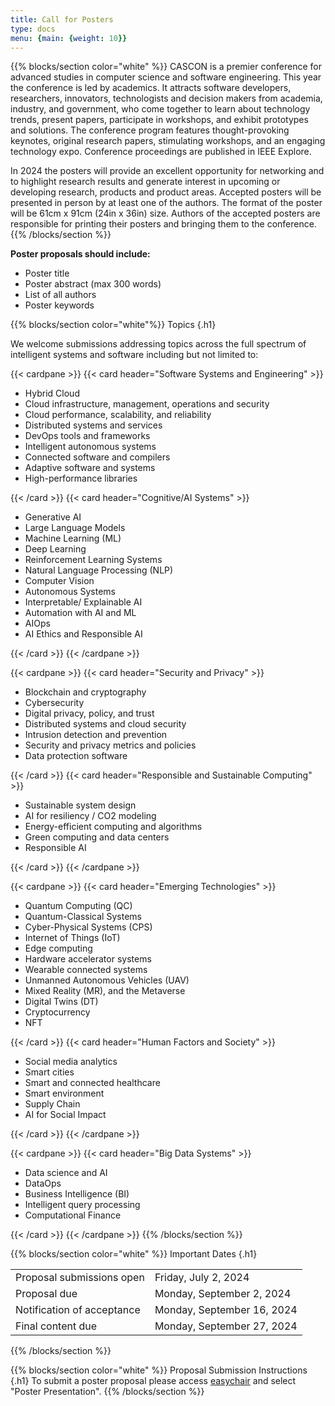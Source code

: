 ```yaml
---
title: Call for Posters
type: docs
menu: {main: {weight: 10}}
---
```


{{% blocks/section color="white" %}}
CASCON is a premier conference for advanced studies in computer science and software engineering. This year the conference is led by academics. It attracts software developers, researchers, innovators, technologists and decision makers from academia, industry, and government, who come together to learn about technology trends, present papers, participate in workshops, and exhibit prototypes and solutions. The conference program features thought-provoking keynotes, original research papers, stimulating workshops, and an engaging technology expo. Conference proceedings are published in IEEE Explore.

In 2024 the posters will provide an excellent opportunity for networking and to highlight research results and generate interest in upcoming or developing research, products and product areas. Accepted posters will be presented in person by at least one of the authors. The format of the poster will be 61cm x 91cm  (24in x 36in) size. Authors of the accepted posters are responsible for printing their posters and bringing them to the conference.
{{% /blocks/section %}}

<b>Poster proposals should include:</b>
<ul>
  <li>Poster title</li>
  <li>Poster abstract (max 300 words)</li>
  <li>List of all authors</li>
  <li>Poster keywords</li>
</ul>

{{% blocks/section color="white"%}}
Topics
{.h1}

We welcome submissions addressing topics across the full spectrum of intelligent systems and software including but not limited to:

{{< cardpane >}}
  {{< card header="Software Systems and Engineering" >}}
  <ul>
    <li>Hybrid Cloud</li>
    <li>Cloud infrastructure, management, operations and security</li>
    <li>Cloud performance, scalability, and reliability</li>
    <li>Distributed systems and services</li>
    <li>DevOps tools and frameworks</li>
    <li>Intelligent autonomous systems</li>
    <li>Connected software and compilers</li>
    <li>Adaptive software and systems</li>
    <li>High-performance libraries</li>
  </ul>
  {{< /card >}}
  {{< card header="Cognitive/AI Systems" >}}
  <ul>
    <li>Generative AI</li>
    <li>Large Language Models</li>
    <li>Machine Learning (ML)</li>
    <li>Deep Learning</li>
    <li>Reinforcement Learning Systems</li>
    <li>Natural Language Processing (NLP)</li>
    <li>Computer Vision</li>
    <li>Autonomous Systems</li>
    <li>Interpretable/ Explainable AI</li>
    <li>Automation with AI and ML</li>
    <li>AIOps</li>
    <li>AI Ethics and Responsible AI</li>
  </ul>
  {{< /card >}}
{{< /cardpane >}}

{{< cardpane >}}
  {{< card header="Security and Privacy" >}}
  <ul>
    <li>Blockchain and cryptography</li>
    <li>Cybersecurity</li>
    <li>Digital privacy, policy, and trust</li>
    <li>Distributed systems and cloud security</li>
    <li>Intrusion detection and prevention</li>
    <li>Security and privacy metrics and policies</li>
    <li>Data protection software</li>
  </ul>
  {{< /card >}}
  {{< card header="Responsible and Sustainable Computing" >}}
  <ul>
    <li>Sustainable system design</li>
    <li>AI for resiliency / CO2 modeling</li>
    <li>Energy-efficient computing and algorithms</li>
    <li>Green computing and data centers</li>
    <li>Responsible AI</li>
  </ul>
  {{< /card >}}
{{< /cardpane >}}

{{< cardpane >}}
  {{< card header="Emerging Technologies" >}}
  <ul>
    <li>Quantum Computing (QC)</li>
    <li>Quantum-Classical Systems</li>
    <li>Cyber-Physical Systems (CPS)</li>
    <li>Internet of Things (IoT)</li>
    <li>Edge computing</li>
    <li>Hardware accelerator systems</li>
    <li>Wearable connected systems</li>
    <li>Unmanned Autonomous Vehicles (UAV)</li>
    <li>Mixed Reality (MR), and the Metaverse</li>
    <li>Digital Twins (DT)</li>
    <li>Cryptocurrency</li>
    <li>NFT</li>
  </ul>
  {{< /card >}}
  {{< card header="Human Factors and Society" >}}
  <ul>
    <li>Social media analytics</li>
    <li>Smart cities</li>
    <li>Smart and connected healthcare</li>
    <li>Smart environment</li>
    <li>Supply Chain</li>
    <li>AI for Social Impact</li>
  </ul>
  {{< /card >}}
{{< /cardpane >}}

{{< cardpane >}}
  {{< card header="Big Data Systems" >}}
  <ul>
    <li>Data science and AI</li>
    <li>DataOps</li>
    <li>Business Intelligence (BI)</li>
    <li>Intelligent query processing</li>
    <li>Computational Finance</li>
  </ul>
  {{< /card >}}
{{< /cardpane >}}
{{% /blocks/section %}}

{{% blocks/section color="white" %}}
Important Dates
{.h1}

<table class="table caption-top">
  <tbody>
    <tr>
      <td>Proposal submissions open</td>
      <td>Friday, July 2, 2024</td>
    </tr>
    <tr>
      <td>Proposal due</td>
      <td>Monday, September 2, 2024 </td>
    </tr>
    <tr>
      <td>Notification of acceptance</td>
      <td>Monday, September 16, 2024 </td>
    </tr>
    <tr>
      <td>Final content due</td>
      <td>Monday, September 27, 2024</td>
    </tr>
  </tbody>
</table>
{{% /blocks/section %}}


{{% blocks/section color="white" %}}
Proposal Submission Instructions
{.h1}
To submit a poster proposal please access <a href="https://easychair.org/conferences/submission_new?a=32598059"> easychair</a> and select "Poster Presentation".
{{% /blocks/section %}}

